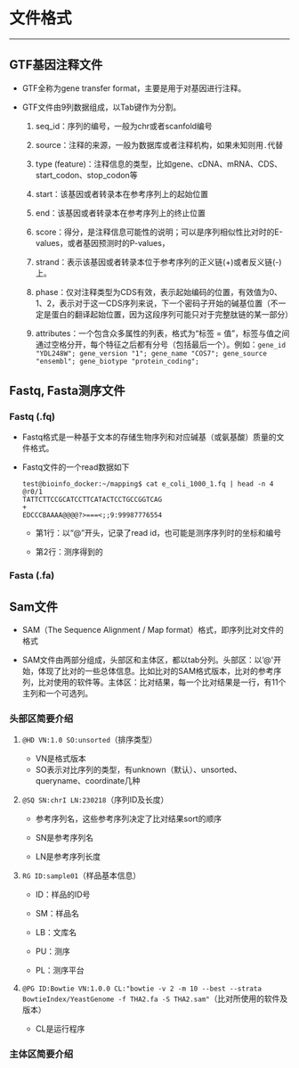 # 文件格式

---

## GTF基因注释文件

- GTF全称为gene transfer format，主要是用于对基因进行注释。

- GTF文件由9列数据组成，以Tab键作为分割。
  
  1. seq_id：序列的编号，一般为chr或者scanfold编号
  
  2. source：注释的来源，一般为数据库或者注释机构，如果未知则用`.`代替
  
  3. type (feature)：注释信息的类型，比如gene、cDNA、mRNA、CDS、start_codon、stop_codon等
  
  4. start：该基因或者转录本在参考序列上的起始位置
  
  5. end：该基因或者转录本在参考序列上的终止位置
  
  6. score：得分，是注释信息可能性的说明；可以是序列相似性比对时的E-values，或者基因预测时的P-values，
  
  7. strand：表示该基因或者转录本位于参考序列的正义链(+)或者反义链(-)上。
  
  8. phase：仅对注释类型为CDS有效，表示起始编码的位置，有效值为0、1、2，表示对于这一CDS序列来说，下一个密码子开始的碱基位置（不一定是蛋白的翻译起始位置，因为这段序列可能只对于完整肽链的某一部分）
  
  9. attributes：一个包含众多属性的列表，格式为“标签 = 值”，标签与值之间通过空格分开，每个特征之后都有分号（包括最后一个）。例如：`gene_id "YDL248W"; gene_version "1"; gene_name "COS7"; gene_source "ensembl"; gene_biotype "protein_coding";`

## Fastq, Fasta测序文件

### Fastq (.fq)

- Fastq格式是一种基于文本的存储生物序列和对应碱基（或氨基酸）质量的文件格式。

- Fastq文件的一个read数据如下
  
  ```
  test@bioinfo_docker:~/mapping$ cat e_coli_1000_1.fq | head -n 4
  @r0/1
  TATTCTTCCGCATCCTTCATACTCCTGCCGGTCAG
  +
  EDCCCBAAAA@@@@?>===<;;9:99987776554
  ```
  
  - 第1行：以“@”开头，记录了read id，也可能是测序序列时的坐标和编号
  
  - 第2行：测序得到的

### Fasta (.fa)

## Sam文件

- SAM（The Sequence Alignment / Map format）格式，即序列比对文件的格式

- SAM文件由两部分组成，头部区和主体区，都以tab分列。头部区：以’@'开始，体现了比对的一些总体信息。比如比对的SAM格式版本，比对的参考序列，比对使用的软件等。主体区：比对结果，每一个比对结果是一行，有11个主列和一个可选列。

### 头部区简要介绍

1. `@HD VN:1.0 SO:unsorted`（排序类型）
   
   - VN是格式版本
   - SO表示对比序列的类型，有unknown（默认）、unsorted、queryname、coordinate几种

2. `@SQ SN:chrI LN:230218`（序列ID及长度）
   
   - 参考序列名，这些参考序列决定了比对结果sort的顺序
   
   - SN是参考序列名
   
   - LN是参考序列长度

3. `RG ID:sample01`（样品基本信息）
   
   - ID：样品的ID号
   
   - SM：样品名
   
   - LB：文库名
   
   - PU：测序
   
   - PL：测序平台

4. `@PG ID:Bowtie VN:1.0.0 CL:"bowtie -v 2 -m 10 --best --strata BowtieIndex/YeastGenome -f THA2.fa -S THA2.sam"`（比对所使用的软件及版本）
   
   - CL是运行程序

### 主体区简要介绍
